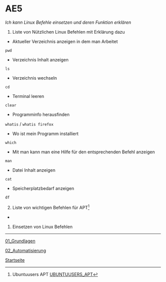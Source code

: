 # AE5
*Ich kann Linux Befehle einsetzen und deren Funktion erklären*

1. Liste von Nützlichen Linux Befehlen mit Erklärung dazu
    
- Aktueller Verzeichnis anzeigen in dem man Arbeitet

`pwd`

- Verzeichnis Inhalt anzeigen

`ls`

- Verzeichnis wechseln

`cd`

- Terminal leeren

`clear`

- Programminfo herausfinden

`whatis` / `whatis firefox`

- Wo ist mein Programm installiert

`which`

- Mit man kann man eine Hilfe für den entsprechenden Befehl anzeigen

`man`

- Datei Inhalt anzeigen

`cat`

- Speicherplatzbedarf anzeigen

`df`

2. Liste von wichtigen Befehlen für APT[^1]

- 
    
1. Einsetzen von Linux Befehlen

___

[01_Grundlagen](../01_Grundlage)

[02_Automatisierung](../02_Automatisierung)

[Startseite](https://github.com/ask-yo-girl-about-me/Project-Future)

[^1]: Ubuntuusers APT [UBUNTUUSERS_APT](https://wiki.ubuntuusers.de/APT/) 